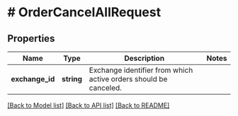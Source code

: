 # # OrderCancelAllRequest

## Properties

Name | Type | Description | Notes
------------ | ------------- | ------------- | -------------
**exchange_id** | **string** | Exchange identifier from which active orders should be canceled. | 

[[Back to Model list]](../../README.md#documentation-for-models) [[Back to API list]](../../README.md#documentation-for-api-endpoints) [[Back to README]](../../README.md)


